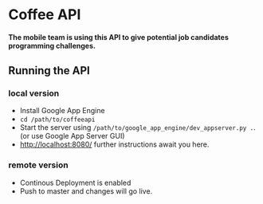 Coffee API
==========

#### The mobile team is using this API to give potential job candidates programming challenges.

Running the API
---------------
### local version
 * Install Google App Engine
 * `cd /path/to/coffeeapi`
 * Start the server using `/path/to/google_app_engine/dev_appserver.py .`. (or use Google App Server GUI)
 * <http://localhost:8080/> further instructions await you here.
 
### remote version
 * Continous Deployment is enabled
 * Push to master and changes will go live.
